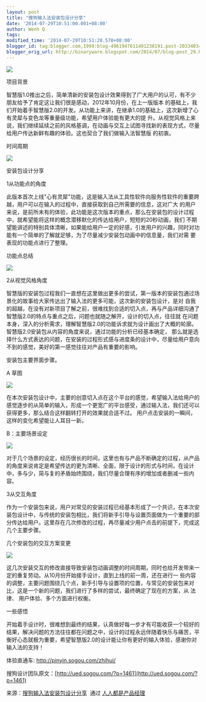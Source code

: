```yaml
---
layout: post
title: "搜狗输入法安装包设计分享"
date: '2014-07-29T10:51:00.001+08:00'
author: Wenh Q
tags:
modified_time: '2014-07-29T10:51:28.578+08:00'
blogger_id: tag:blogger.com,1999:blog-4961947611491238191.post-2033403478510369155
blogger_orig_url: http://binaryware.blogspot.com/2014/07/blog-post_29.html
---
```


![](https://images-blogger-opensocial.googleusercontent.com/gadgets/proxy?url=http%3A%2F%2Fimage.woshipm.com%2Fwp-files%2F2014%2F07%2Fc9e1074f5b3f9fc8ea15d152add072941.jpg&container=blogger&gadget=a&rewriteMime=image%2F*)



项目背景



智慧版1.0推出之后，简单清新的安装包设计效果得到了广大用户的认可，有不少朋友给予了肯定这让我们很是感动，2012年10月份，在上一版版本
的基础上，我们开始着手智慧版2.0的开发。从功能上来讲，在继承1.0的基础上，这次新增了心有灵犀与变色龙等重量级功能，希望用户体验能有更大的提
升。从视觉风格上来说，我们继续延续之前的风格基调，在动画与交互上试图寻找新的表现方式，尽量给用户传达新鲜有趣的体验。这也契合了我们做输入法智慧版
的初衷。



时间周期



![](https://images-blogger-opensocial.googleusercontent.com/gadgets/proxy?url=http%3A%2F%2Fimage.woshipm.com%2Fwp-files%2F2014%2F07%2F30a5d441acd84d9b7039f53a56e7de41.jpg&container=blogger&gadget=a&rewriteMime=image%2F*)



安装包设计分享



1从功能点的角度



此版本首次上线"心有灵犀"功能，这是输入法从工具性软件向服务性软件的重要跨越，用户可以在输入的过程中，直接获取到自己所需要的信息，这对广大
的用户来说，是前所未有的体验，此功能是这次版本的重点，那么在安装包的设计过程中，就希望能将这样的概念潜移默化的传达给用户，短短的20秒动画，我们
不期望能讲述的特别具体清晰，如果能给用户一定的好感，引发用户的兴趣，同时对功能有一个简单的了解就足够，为了尽量减少安装包动画中的信息量，我们对需
要表现的功能点进行了整理。



功能点总结



![](https://images-blogger-opensocial.googleusercontent.com/gadgets/proxy?url=http%3A%2F%2Fimage.woshipm.com%2Fwp-files%2F2014%2F07%2F751d31dd6b56b26b29dac2c0e1839e341.jpg&container=blogger&gadget=a&rewriteMime=image%2F*)



2从视觉风格角度



智慧版的安装包过程我们一直想在这里做出更多的尝试，第一版本的安装包通过场景化的故事给大家传达出了输入法的更多可能，这次新的安装包设计，是对
自我的超越，在没有对新项目了解之前，很难找到合适的切入点，再与产品详细沟通了智慧版2.0的特点与重点之后，问题也就随之解开，设计的切入点，往往就
在问题本身，深入的分析需求，理解智慧版2.0的功能诉求就为设计画出了大概的轮廓。智慧版2.0安装包从内容的角度来说，通过功能的分析已经基本确定，
那么就是选择什么方式表达的问题，在安装的过程形式感与进度条的设计中，尽量给用户意向不到的感觉，美好的第一感觉往往对产品有重要的影响。



安装包主要界面步骤。



A 草图



![](https://images-blogger-opensocial.googleusercontent.com/gadgets/proxy?url=http%3A%2F%2Fimage.woshipm.com%2Fwp-files%2F2014%2F07%2F8714ad345563fe24bfe6bf25684c13e5.jpg&container=blogger&gadget=a&rewriteMime=image%2F*)



在本次安装包设计中，主要的创意切入点在这个平台的感觉，希望输入法给用户的感觉逐步的从简单的输入，形成一个更宽广的平台感受，通过输入法，我们还可以获得更多，那么结合这样翻转打开的效果就合适不过。
用户点击安装的一瞬间，这样的变化希望能让人耳目一新。



B：主要场景设定



![](https://images-blogger-opensocial.googleusercontent.com/gadgets/proxy?url=http%3A%2F%2Fimage.woshipm.com%2Fwp-files%2F2014%2F07%2Ffaeac4e1eef307c2ab7b0a3821e6c6671.jpg&container=blogger&gadget=a&rewriteMime=image%2F*)



对于几个场景的设定，经历很长的时间，这里也有与产品不断确定的过程，从产品的角度来说肯定是希望传达的更为清晰、全面，限于设计的形式与时间，在设计中，多与少，简与复的矛盾始终围绕，我们尽量合理有序的增加或者删减一些内容。



3从交互角度



作为一个安装包来说，用户对常见的安装过程已经基本形成了一个共识，在本次安装包设计中，与传统的安装包相比，我们将新手引导与设置页面做为一个重要的部分传达给用户。这里存在几次修改的过程，再尽量减少用户点击的前提下，完成这几个主要步骤。



几个安装包的交互方案变更



![](https://images-blogger-opensocial.googleusercontent.com/gadgets/proxy?url=http%3A%2F%2Fimage.woshipm.com%2Fwp-files%2F2014%2F07%2Fb1d7cf0f8736aac4afe383f2622b452b.jpg&container=blogger&gadget=a&rewriteMime=image%2F*)



这几次安装交互的修改直接导致安装包动画调整的时间周期，同时也给开发带来一定的重复劳动。从10月份开始接手设计，直到上线的前一周，还在进行一
些内容的调整，主要问题围绕几个点，新手引导与设置项的位置，与常见的安装包来对比，这是一个新的问题，我们进行了多样的尝试，最终确定了现在的方案，从
法律、 用户体验、多个方面进行权衡。



一些感悟



开始着手设计时，很难想到最终的结果，认真做好每一步才有可能收获一个较好的结果，解决问题的方法往往都在问题之中，设计的过程永远伴随着快乐与痛苦，平衡好心态就极为重要，希望智慧版2.0的设计能让你有更好的输入体验，感谢你对输入法的支持！



体验直通车: http://pinyin.sogou.com/zhihui/



搜狗设计团队原文：[http://ued.sogou.com/?p=1461](http://ued.sogou.com/?p=1461)


来源：[搜狗输入法安装包设计分享](http://www.woshipm.com/pd/96341.html)  通过 [人人都是产品经理](http://www.woshipm.com/)
